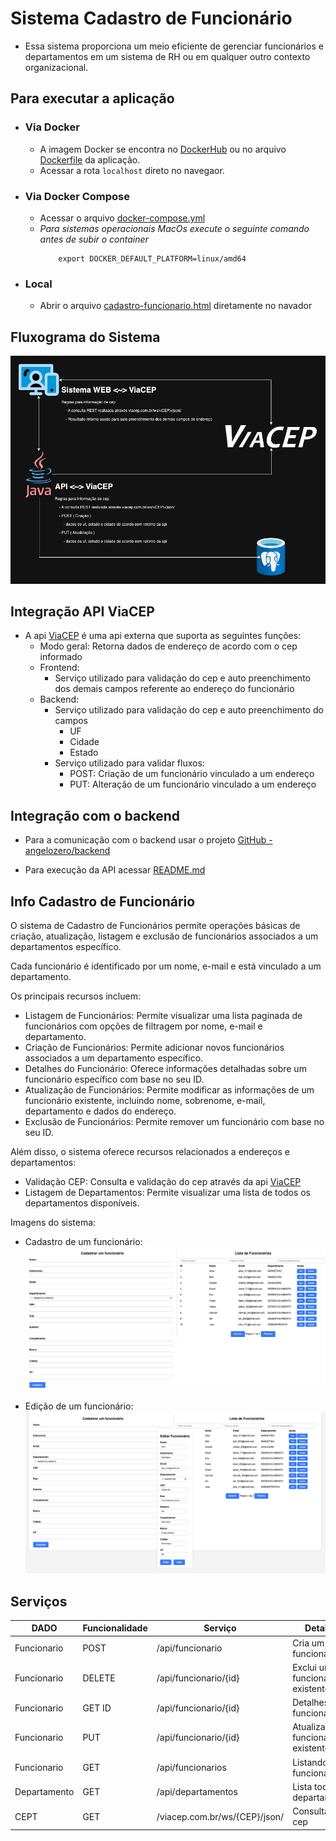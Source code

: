 # Sistema Cadastro de Funcionário
- Essa sistema proporciona um meio eficiente de gerenciar funcionários e departamentos em um sistema de RH ou em qualquer outro contexto organizacional.

## Para executar a aplicação
- ### Via Docker
    - A imagem Docker se encontra no [DockerHub](https://hub.docker.com/repository/docker/angelozero/cadastro-funcionario-app/general) ou no arquivo [Dockerfile](https://github.com/angelozero/frontend/blob/main/Dockerfile) da aplicação.
    - Acessar a rota `localhost` direto no navegaor.
- ### Via Docker Compose
    - Acessar o arquivo [docker-compose.yml](https://github.com/angelozero/frontend/blob/main/docker-compose.yaml)
    - *Para sistemas operacionais MacOs execute o  seguinte comando antes de subir o container*
        ```shell
            export DOCKER_DEFAULT_PLATFORM=linux/amd64
        ```
- ### Local
    - Abrir o arquivo [cadastro-funcionario.html](https://github.com/angelozero/frontend/blob/main/cadastro-funcionario.html) diretamente no navador

## Fluxograma do Sistema
![fluxograma-frontend.drawio](./images/fluxograma-frontend.drawio.png)

## Integração API ViaCEP
- A api [ViaCEP](viacep.com.br/ws/13063000/json/) é uma api externa que suporta as seguintes funções:
    - Modo geral: Retorna dados de endereço de acordo com o cep informado
    - Frontend:
        - Serviço utilizado para validação do cep e auto preenchimento dos demais campos referente ao endereço do funcionário
    - Backend:
        - Serviço utilizado para validação do cep e auto preenchimento do campos
            - UF
            - Cidade
            - Estado
        - Serviço utilizado para validar fluxos:
            - POST: Criação de um funcionário vinculado a um endereço
            - PUT: Alteração de um funcionário vinculado a um endereço

## Integração com o backend
- Para a comunicação com o backend usar o projeto [GitHub - angelozero/backend](https://github.com/angelozero/backend)

- Para execução da API acessar [README.md](https://github.com/angelozero/backend/blob/main/README.md) 

## Info Cadastro de Funcionário

O sistema de Cadastro de Funcionários permite operações básicas de criação, atualização, listagem e exclusão de funcionários associados a um departamentos específico.

Cada funcionário é identificado por um nome, e-mail e está vinculado a um departamento.

Os principais recursos incluem:

- Listagem de Funcionários: Permite visualizar uma lista paginada de funcionários com opções de filtragem por nome, e-mail e departamento.
- Criação de Funcionários: Permite adicionar novos funcionários associados a um departamento específico.
- Detalhes do Funcionário: Oferece informações detalhadas sobre um funcionário específico com base no seu ID.
- Atualização de Funcionários: Permite modificar as informações de um funcionário existente, incluindo nome, sobrenome, e-mail, departamento e dados do endereço.
- Exclusão de Funcionários: Permite remover um funcionário com base no seu ID.

Além disso, o sistema oferece recursos relacionados a endereços e departamentos:

- Validação CEP: Consulta e validação do cep através da api [ViaCEP](viacep.com.br/ws/13063000/json/)
- Listagem de Departamentos: Permite visualizar uma lista de todos os departamentos disponíveis.

Imagens do sistema:
- Cadastro de um funcionário:
    ![layout](./images/layout.png)

- Edição de um funcionário:
    ![edit](./images/edit.png)

## Serviços

| DADO | Funcionalidade | Serviço | Detalhes |
| ---- | -------------- | ------- | ---------|
|Funcionario     |POST        |/api/funcionario        | Cria um novo funcionário|
|Funcionario     |DELETE      |/api/funcionario/{id}   | Exclui um funcionário existente|
|Funcionario     |GET ID      |/api/funcionario/{id}   | Detalhes do funcionário|
|Funcionario     |PUT         |/api/funcionario/{id}   | Atualiza um funcionário existente|
|Funcionario     |GET         |/api/funcionarios       | Listando funcionários|
|Departamento    |GET         |/api/departamentos      | Lista todos os departamentos|
|CEPT            |GET         |/viacep.com.br/ws/{CEP}/json/ | Consulta do cep|